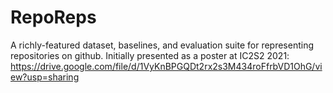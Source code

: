 # RepoReps
A richly-featured dataset, baselines, and evaluation suite for representing repositories on github.
Initially presented as a poster at IC2S2 2021: https://drive.google.com/file/d/1VyKnBPGQDt2rx2s3M434roFfrbVD1OhG/view?usp=sharing
